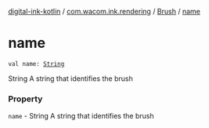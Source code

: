 [digital-ink-kotlin](../../index.md) / [com.wacom.ink.rendering](../index.md) / [Brush](index.md) / [name](./name.md)

# name

`val name: `[`String`](https://kotlinlang.org/api/latest/jvm/stdlib/kotlin/-string/index.html)

String A string that identifies the brush

### Property

`name` - String A string that identifies the brush